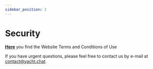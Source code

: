 ```yaml
---
sidebar_position: 2
---
```


# Security

**[Here](https://www.yacht.chat/terms)** you find the Website Terms and Conditions of Use

If you have urgent questions, please feel free to contact us by e-mail at [contact@yacht.chat](mailto:contact@yacht.chat).
